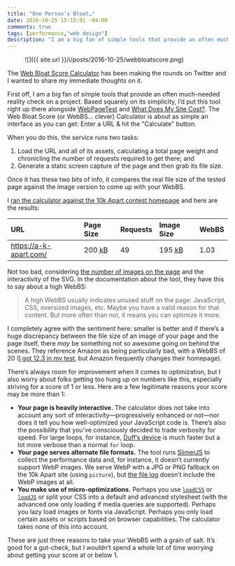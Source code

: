 ```yaml
---
title: "One Person’s Bloat…"
date: 2016-10-25 15:15:01 -04:00
comments: true
tags: [performance,"web design"]
description: "I am a big fan of simple tools that provide an often much-needed reality check on a project, but I think the Web Bloat Score Calculator needs to be considered in context and with knowledge of its limitations."
---
```


<figure id="fig-2016-10-25-1" class="media-container">

![]({{ site.url }}/i/posts/2016-10-25/webbloatscore.png)

</figure>

The [Web Bloat Score Calculator](http://www.webbloatscore.com/) has been making the rounds on Twitter and I wanted to share my immediate thoughts on it.

<!-- more -->

First off, I am a big fan of simple tools that provide an often much-needed reality check on a project. Based squarely on its simplicity, I’d put this tool right up there alongside [WebPageTest](https://www.webpagetest.org/) and [What Does My Site Cost?](https://whatdoesmysitecost.com/). The Web Bloat Score (or WebBS… clever) Calculator is about as simple an interface as you can get: Enter a URL & hit the "Calculate" button.

When you do this, the service runs two tasks:

1. Load the URL and all of its assets, calculating a total page weight and chronicling the number of requests required to get there; and
2. Generate a static screen capture of the page and then grab its file size.

Once it has these two bits of info, it compares the real file size of the tested page against the image version to come up with your WebBS.

I [ran the calculator against the 10k Apart contest homepage](http://www.webbloatscore.com) and here are the results:

| URL | Page Size | Requests | Image Size | WebBS |
|:-|:-|:-|:-|:-|
| https://a-k-apart.com/ | 200 <abbr title="kilobytes">kB</abbr> | 49 | 195 <abbr title="kilobytes">kB</abbr> | 1.03 |

Not too bad, considering [the number of images on the page](http://www.webbloatscore.com/Details/612ea9a9-c548-4e20-99d1-910b449ba2c4) and the interactivity of the SVG. In the documentation about the tool, they have this to say about a high WebBS:

> A high WebBS usually indicates unused stuff on the page: JavaScript, CSS, oversized images, etc. Maybe you have a valid reason for that content. But more often than not, it means you can optimize it more.

I completely agree with the sentiment here: smaller is better and if there’s a huge discrepancy between the file size of an image of your page and the page itself, there *may* be something not so awesome going on behind the scenes. They reference Amazon as being particularly bad, with a WebBS of 20 ([I got 12.3 in my test](http://www.webbloatscore.com/Details/4abea720-677c-48f6-9ff2-2b816424be06), but Amazon frequently changes their homepage).

There’s always room for improvement when it comes to optimization, but I also worry about folks getting too hung up on numbers like this, especially striving for a score of 1 or less. Here are a few legitimate reasons your score may be more than 1:

* **Your page is heavily interactive.** The calculator does not take into account any sort of interactivity—progressively enhanced or not—nor does it tell you how well-optimized your JavaScript code is. There’s also the possibility that you’ve consciously decided to trade verbosity for speed. For large loops, for instance, [Duff’s device](https://en.wikipedia.org/wiki/Duff%27s_device) is much faster but a lot more verbose than a normal `for` loop.
* **Your page serves alternate file formats.** The tool runs [SlimerJS](http://slimerjs.org/) to collect the performance data and, for instance, it doesn’t currently support WebP images. We serve WebP with a JPG or PNG fallback on the 10k Apart site (using `picture`), but [the file log](http://www.webbloatscore.com/Details/612ea9a9-c548-4e20-99d1-910b449ba2c4) doesn’t include the WebP images at all.
* **You make use of micro-optimizations.** Perhaps you use [`loadCSS`](https://github.com/filamentgroup/loadCSS) or [`loadJS`](https://github.com/filamentgroup/loadJS) or split your CSS into a default and advanced stylesheet (with the advanced one only loading if media queries are supported). Perhaps you lazy load images or fonts via JavaScript. Perhaps you only load certain assets or scripts based on browser capabilities. The calculator takes none of this into account.

These are just three reasons to take your WebBS with a grain of salt. It’s good for a gut-check, but I wouldn’t spend a whole lot of time worrying about getting your score at or below 1.
